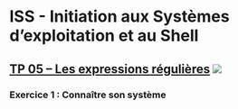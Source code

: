 # ISS - Initiation aux Systèmes d’exploitation et au Shell
## [TP 05 – Les expressions régulières](https://github.com/zhenyuefu/ISS/tree/master/tp_05) [![](https://img.shields.io/badge/ZHENYUE%20FU-28620112-blue.svg?style=social&logo=gmail)](mailto:zhenyue.fu@etu.sorbonne-universite.fr)

### Exercice 1 : Connaître son système

